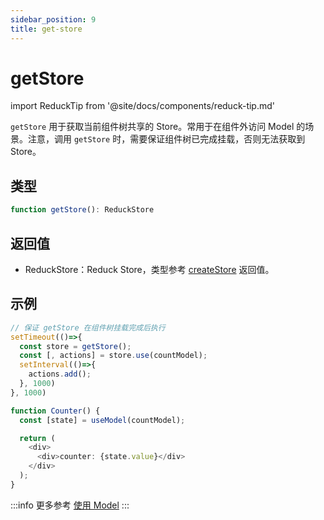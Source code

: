 ```yaml
---
sidebar_position: 9
title: get-store
---
```


# getStore

import ReduckTip from '@site/docs/components/reduck-tip.md'

<ReduckTip />

`getStore` 用于获取当前组件树共享的 Store。常用于在组件外访问 Model 的场景。注意，调用 `getStore` 时，需要保证组件树已完成挂载，否则无法获取到 Store。


## 类型

```ts
function getStore(): ReduckStore
```

## 返回值

- ReduckStore：Reduck Store，类型参考 [createStore](./create-store.md) 返回值。

## 示例

```ts
// 保证 getStore 在组件树挂载完成后执行
setTimeout(()=>{
  const store = getStore();
  const [, actions] = store.use(countModel);
  setInterval(()=>{
    actions.add();
  }, 1000)
}, 1000)

function Counter() {
  const [state] = useModel(countModel);

  return (
    <div>
      <div>counter: {state.value}</div>
    </div>
  );
}
```

:::info 更多参考
[使用 Model](/docs/guides/features/model/use-model)
:::
